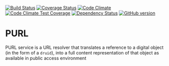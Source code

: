 [![Build Status](https://travis-ci.org/sul-dlss/purl.svg?branch=master)](https://travis-ci.org/sul-dlss/purl)
[![Coverage Status](https://coveralls.io/repos/github/sul-dlss/purl/badge.svg?branch=master)](https://coveralls.io/github/sul-dlss/purl?branch=master)
[![Code Climate](https://codeclimate.com/github/sul-dlss/purl/badges/gpa.svg)](https://codeclimate.com/github/sul-dlss/purl)
[![Code Climate Test Coverage](https://codeclimate.com/github/sul-dlss/purl/badges/coverage.svg)](https://codeclimate.com/github/sul-dlss/purl/coverage)
[![Dependency Status](https://gemnasium.com/sul-dlss/purl.svg)](https://gemnasium.com/sul-dlss/purl)
[![GitHub version](https://badge.fury.io/gh/sul-dlss%2Fpurl.svg)](https://badge.fury.io/gh/sul-dlss%2Fpurl)

# PURL

PURL service is a URL resolver that translates a reference to a digital object (in the form of a `druid`), into a full content representation of that object as available in public access environment
